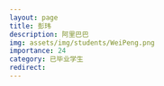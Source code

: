 ```yaml
---
layout: page
title: 彭玮
description: 阿里巴巴
img: assets/img/students/WeiPeng.png
importance: 24
category: 已毕业学生
redirect:
---
```

